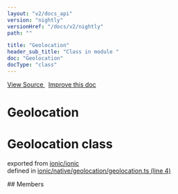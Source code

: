 ```yaml
---
layout: "v2/docs_api"
version: "nightly"
versionHref: "/docs/v2/nightly"
path: ""

title: "Geolocation"
header_sub_title: "Class in module "
doc: "Geolocation"
docType: "class"
---
```



<div class="improve-docs">
  <a href='http://github.com/driftyco/ionic2/tree/master/ionic/native/geolocation/geolocation.ts#L3'>
    View Source
  </a>
  &nbsp;
  <a href='http://github.com/driftyco/ionic2/edit/master/ionic/native/geolocation/geolocation.ts#L3'>
    Improve this doc
  </a>
</div>




<h1 class="api-title">

  Geolocation



</h1>








<h1 class="class export">Geolocation <span class="type">class</span></h1>
<p class="module">exported from <a href='undefined'>ionic/ionic</a><br/>
defined in <a href="https://github.com/driftyco/ionic2/tree/master/ionic/native/geolocation/geolocation.ts#L4-L46">ionic/native/geolocation/geolocation.ts (line 4)</a>
</p>
<p></p>
## Members

